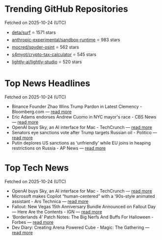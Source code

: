 # Trending GitHub Repositories
Fetched on 2025-10-24 (UTC)

- [deta/surf](https://github.com/deta/surf) ⭐ 1571 stars
- [anthropic-experimental/sandbox-runtime](https://github.com/anthropic-experimental/sandbox-runtime) ⭐ 983 stars
- [mocred/spyder-osint](https://github.com/mocred/spyder-osint) ⭐ 562 stars
- [s4myot/crypto-tax-calculator](https://github.com/s4myot/crypto-tax-calculator) ⭐ 545 stars
- [lightly-ai/lightly-studio](https://github.com/lightly-ai/lightly-studio) ⭐ 520 stars

# Top News Headlines
Fetched on 2025-10-24 (UTC)
- Binance Founder Zhao Wins Trump Pardon in Latest Clemency - Bloomberg.com — [read more](https://www.bloomberg.com/news/articles/2025-10-23/binance-founder-zhao-pardoned-by-trump-in-latest-crypto-clemency)
- Eric Adams endorses Andrew Cuomo in NYC mayor's race - CBS News — [read more](https://www.cbsnews.com/newyork/news/adams-endorses-cuomo-nyc-mayor-election/)
- OpenAI buys Sky, an AI interface for Mac - TechCrunch — [read more](https://techcrunch.com/2025/10/23/openai-buys-sky-an-ai-interface-for-mac/)
- Senators eye sanctions vote after Trump targets Russian oil - Politico — [read more](https://www.politico.com/live-updates/2025/10/23/congress/senators-eye-sanctions-vote-after-trump-targets-russian-oil-00620847)
- Putin deplores US sanctions as ‘unfriendly’ while EU joins in heaping restrictions on Russia - AP News — [read more](https://apnews.com/article/russia-ukraine-war-europe-us-sanctions-f9d98cd011533b6f1c071ea2cef9f2d9)

# Top Tech News
Fetched on 2025-10-24 (UTC)
- OpenAI buys Sky, an AI interface for Mac - TechCrunch — [read more](https://techcrunch.com/2025/10/23/openai-buys-sky-an-ai-interface-for-mac/)
- Microsoft makes Copilot “human-centered” with a ‘90s-style animated assistant - Ars Technica — [read more](https://arstechnica.com/gadgets/2025/10/microsoft-makes-copilot-human-centered-with-a-90s-style-animated-assistant/)
- Fallout: New Vegas 15th Anniversary Bundle Announced on Fallout Day — Here Are the Contents - IGN — [read more](https://www.ign.com/articles/fallout-new-vegas-15th-anniversary-bundle-announced-on-fallout-day-here-are-the-contents)
- ‘Borderlands 4’ Patch Notes: The Big Nerfs And Buffs For Halloween - Forbes — [read more](https://www.forbes.com/sites/paultassi/2025/10/23/borderlands-4-patch-notes-the-big-nerfs-and-buffs-for-halloween/)
- Dev Diary: Creating Arena Powered Cube - Magic: The Gathering — [read more](https://magic.wizards.com/en/news/mtg-arena/dev-diary-creating-arena-powered-cube)
